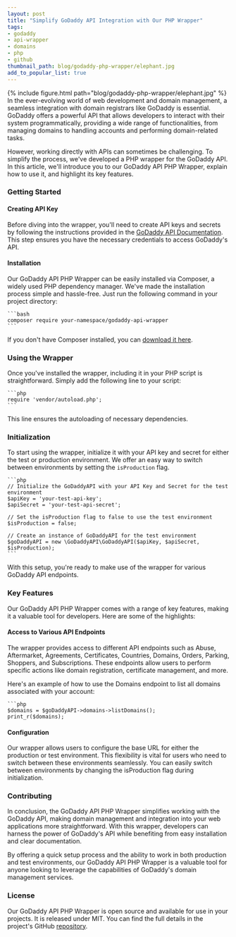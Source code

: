 ```yaml
---
layout: post
title: "Simplify GoDaddy API Integration with Our PHP Wrapper"
tags:
- godaddy
- api-wrapper
- domains
- php
- github
thumbnail_path: blog/godaddy-php-wrapper/elephant.jpg
add_to_popular_list: true
---
```


{% include figure.html path="blog/godaddy-php-wrapper/elephant.jpg" %}
In the ever-evolving world of web development and domain management, a seamless integration with domain registrars like 
GoDaddy is essential. GoDaddy offers a powerful API that allows developers to interact with their system programmatically, 
providing a wide range of functionalities, from managing domains to handling accounts and performing domain-related tasks.

However, working directly with APIs can sometimes be challenging. To simplify the process, we've developed a PHP wrapper 
for the GoDaddy API. In this article, we'll introduce you to our GoDaddy API PHP Wrapper, explain how to use it, and highlight its key features.

### Getting Started

#### Creating API Key 

Before diving into the wrapper, you'll need to create API keys and secrets by following the instructions provided in the [GoDaddy API Documentation](https://developer.godaddy.com/doc). This step ensures you have the necessary credentials to access GoDaddy's API.

#### Installation

Our GoDaddy API PHP Wrapper can be easily installed via Composer, a widely used PHP dependency manager. We've made the installation process simple and hassle-free. Just run the following command in your project directory:

    ```bash
    composer require your-namespace/godaddy-api-wrapper
    ```
    
If you don't have Composer installed, you can [download it here](https://getcomposer.org/download/).

### Using the Wrapper 

Once you've installed the wrapper, including it in your PHP script is straightforward. Simply add the following line to your script:



    ```php
    require 'vendor/autoload.php';
    ```

This line ensures the autoloading of necessary dependencies.

### Initialization

To start using the wrapper, initialize it with your API key and secret for either the test or production environment. We offer an easy way to switch between environments by setting the `isProduction` flag. 

    ```php
    // Initialize the GoDaddyAPI with your API Key and Secret for the test environment
    $apiKey = 'your-test-api-key';
    $apiSecret = 'your-test-api-secret';
    
    // Set the isProduction flag to false to use the test environment
    $isProduction = false;
    
    // Create an instance of GoDaddyAPI for the test environment
    $goDaddyAPI = new \GoDaddyAPI\GoDaddyAPI($apiKey, $apiSecret, $isProduction);
    ```

With this setup, you're ready to make use of the wrapper for various GoDaddy API endpoints.

### Key Features

Our GoDaddy API PHP Wrapper comes with a range of key features, making it a valuable tool for developers. Here are some of the highlights:

#### Access to Various API Endpoints

The wrapper provides access to different API endpoints such as Abuse, Aftermarket, Agreements, Certificates, Countries, Domains, Orders, Parking, Shoppers, and Subscriptions. These endpoints allow users to perform specific actions like domain registration, certificate management, and more.

Here's an example of how to use the Domains endpoint to list all domains associated with your account:

    ```php
    $domains = $goDaddyAPI->domains->listDomains();
    print_r($domains);
    
#### Configuration

Our wrapper allows users to configure the base URL for either the production or test environment. This flexibility is vital for users who need to switch between these environments seamlessly. You can easily switch between environments by changing the isProduction flag during initialization.

### Contributing

In conclusion, the GoDaddy API PHP Wrapper simplifies working with the GoDaddy API, making domain management and integration into your web applications more straightforward. With this wrapper, developers can harness the power of GoDaddy's API while benefiting from easy installation and clear documentation.

By offering a quick setup process and the ability to work in both production and test environments, our GoDaddy API PHP Wrapper is a valuable tool for anyone looking to leverage the capabilities of GoDaddy's domain management services.

### License
Our GoDaddy API PHP Wrapper is open source and available for use in your projects. It is released under MIT. You can find the full details in the project's GitHub [repository](https://github.com/bigdevwhale/godaddy-api-wrapper).


